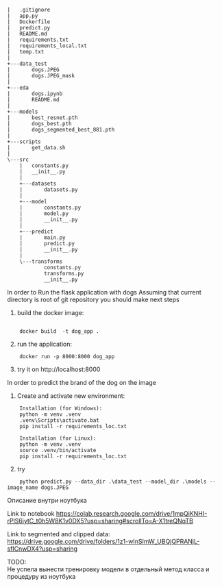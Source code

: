 ```
|   .gitignore    
|   app.py   
|   Dockerfile  
|   predict.py   
|   README.md   
|   requirements.txt   
|   requirements_local.txt   
|   temp.txt   
|      
+---data_test   
|       dogs.JPEG     
|       dogs.JPEG_mask   
|          
+---eda   
|       dogs.ipynb   
|       README.md   
|       
+---models   
|       best_resnet.pth   
|       dogs_best.pth   
|       dogs_segmented_best_881.pth   
|         
+---scripts   
|       get_data.sh   
|          
\---src  
    |   constants.py  
    |   __init__.py  
    |     
    +---datasets  
    |       datasets.py  
    |         
    +---model  
    |       constants.py  
    |       model.py  
    |       __init__.py  
    |         
    +---predict  
    |       main.py  
    |       predict.py  
    |       __init__.py  
    |       
    \---transforms  
            constants.py  
            transforms.py  
            __init__.py  
```

   
In order to Run the flask application with dogs
Assuming that current directory is root of git repository you should make next steps
1) build the docker image:
```

    docker build  -t dog_app .
```

2) run the application:
```
    docker run -p 8000:8000 dog_app
```
3) try it on http://localhost:8000

 In order to predict the brand of the dog on the image

1) Create and activate new environment:
```
    Installation (for Windows):
    python -m venv .venv
    .venv\Scripts\activate.bat
    pip install -r requirements_loc.txt

    Installation (for Linux):
    python -m venv .venv
    source .venv/bin/activate
    pip install -r requirements_loc.txt
```
2) try
```
    python predict.py --data_dir .\data_test --model_dir .\models --image_name dogs.JPEG
```

Описание внутри ноутбука

Link to notebook
https://colab.research.google.com/drive/1mpQiKNHI-rPlS6iytC_t0h5W8K1v0DX5?usp=sharing#scrollTo=A-X1treQNqTB


Link to segmented and clipped data:
https://drive.google.com/drive/folders/1z1-wInSImW_UBQjQPRANjL-sfICnwDX4?usp=sharing


TODO:    
Не успела вынести тренировку модели в отдельный метод класса и процедуру из ноутбука
